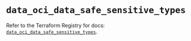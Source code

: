 # `data_oci_data_safe_sensitive_types`

Refer to the Terraform Registry for docs: [`data_oci_data_safe_sensitive_types`](https://registry.terraform.io/providers/oracle/oci/7.19.0/docs/data-sources/data_safe_sensitive_types).
